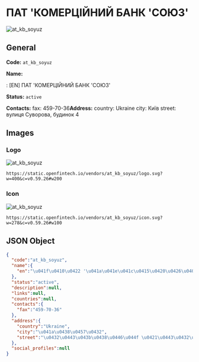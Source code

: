 
# ПАТ 'КОМЕРЦІЙНИЙ БАНК 'СОЮЗ' 
![at_kb_soyuz](https://static.openfintech.io/vendors/at_kb_soyuz/logo.svg?w=400&c=v0.59.26#w200)  

## General 
 
**Code:** `at_kb_soyuz` 
 
**Name:** 
 
:	[EN] ПАТ 'КОМЕРЦІЙНИЙ БАНК 'СОЮЗ' 
 
**Status:** `active` 
 
**Contacts:** 
fax: 459-70-36**Address:** 
country: Ukraine 
city: Київ 
street: вулиця Суворова, будинок 4 

## Images 

### Logo 
 
![at_kb_soyuz](https://static.openfintech.io/vendors/at_kb_soyuz/logo.svg?w=400&c=v0.59.26#w200)  

```
https://static.openfintech.io/vendors/at_kb_soyuz/logo.svg?w=400&c=v0.59.26#w200
```  

### Icon 
 
![at_kb_soyuz](https://static.openfintech.io/vendors/at_kb_soyuz/icon.svg?w=278&c=v0.59.26#w100)  

```
https://static.openfintech.io/vendors/at_kb_soyuz/icon.svg?w=278&c=v0.59.26#w100
```  

## JSON Object 

```json
{
  "code":"at_kb_soyuz",
  "name":{
    "en":"\u041f\u0410\u0422 '\u041a\u041e\u041c\u0415\u0420\u0426\u0406\u0419\u041d\u0418\u0419 \u0411\u0410\u041d\u041a '\u0421\u041e\u042e\u0417'"
  },
  "status":"active",
  "description":null,
  "links":null,
  "countries":null,
  "contacts":{
    "fax":"459-70-36"
  },
  "address":{
    "country":"Ukraine",
    "city":"\u041a\u0438\u0457\u0432",
    "street":"\u0432\u0443\u043b\u0438\u0446\u044f \u0421\u0443\u0432\u043e\u0440\u043e\u0432\u0430, \u0431\u0443\u0434\u0438\u043d\u043e\u043a 4"
  },
  "social_profiles":null
}
```  
